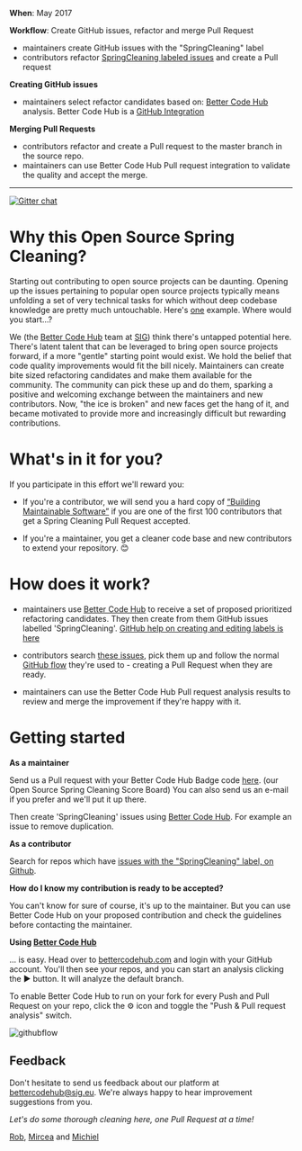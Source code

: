 **When**: May 2017

**Workflow**: Create GitHub issues, refactor and merge Pull Request

* maintainers create GitHub issues with the "SpringCleaning" label
* contributors refactor [SpringCleaning labeled issues](https://github.com/issues?utf8=✓&q=is%3Aopen+label%3Aspringcleaning) and create a Pull request

**Creating GitHub issues**

* maintainers select refactor candidates based on: [Better Code Hub](https://bettercodehub.com) analysis. Better Code Hub is a [GitHub Integration](https://github.com/integrations/better-code-hub)

**Merging Pull Requests**

* contributors refactor and create a Pull request to the master branch in the source repo.
* maintainers can use Better Code Hub Pull request integration to validate the quality and accept the merge.

----------------------------------


[![Gitter chat](https://badges.gitter.im/gitterHQ/gitter.png)](https://gitter.im/OpenSourceSpringCleaning/Lobby)



# Why this Open Source Spring Cleaning?

Starting out contributing to open source projects can be daunting. Opening up the issues pertaining to popular open source projects typically means unfolding a set of very technical tasks for which without deep codebase knowledge are pretty much untouchable. Here's [one](https://github.com/ReactiveX/RxJava/issues) example. Where would you start...? 

We (the [Better Code Hub](https://bettercodehub.com) team at [SIG](https://www.sig.eu)) think there's untapped potential here. There's latent talent that can be leveraged to bring open source projects forward, if a more "gentle" starting point would exist. We hold the belief that code quality improvements would fit the bill nicely. Maintainers can create bite sized refactoring candidates and make them available for the community. The community can pick these up and do them, sparking a positive and welcoming exchange between the maintainers and new contributors. Now, "the ice is broken" and new faces get the hang of it, and became motivated to provide more and increasingly difficult but rewarding contributions. 

# What's in it for you? 

If you participate in this effort we'll reward you: 

* If you're a contributor, we will send you a hard copy of [“Building Maintainable Software”](http://shop.oreilly.com/product/0636920049159.do) if you are one of the first 100 contributors that get a Spring Cleaning Pull Request accepted.

* If you're a maintainer, you get a cleaner code base and new contributors to extend your repository. 😊 

# How does it work?

* maintainers use [Better Code Hub](https://bettercodehub.com) to receive a set of proposed prioritized refactoring candidates. They then create from them GitHub issues labelled 'SpringCleaning'. [GitHub help on creating and editing labels is here](https://help.github.com/articles/creating-and-editing-labels-for-issues-and-pull-requests/)

* contributors search [these issues](https://github.com/issues?utf8=✓&q=is%3Aopen+label%3Aspringcleaning), pick them up and follow the normal [GitHub flow](https://guides.github.com/introduction/flow/) they're used to - creating a Pull Request when they are ready. 

* maintainers can use the Better Code Hub Pull request analysis results to review and merge the improvement if they're happy with it. 

# Getting started 

**As a maintainer**

Send us a Pull request with your Better Code Hub Badge code [here](https://github.com/OpenSourceSpringCleaning/OpenSourceSpringCleaning.github.io/blob/master/SpringCleaningScoreBoard.md). (our Open Source Spring Cleaning Score Board) You can also send us an e-mail if you prefer and we'll put it up there. 

Then create 'SpringCleaning' issues using [Better Code Hub](https://bettercodehub.com). For example an issue to remove duplication. 

**As a contributor**

Search for repos which have [issues with the "SpringCleaning" label, on Github](https://github.com/issues?utf8=✓&q=is%3Aopen+label%3Aspringcleaning). 

**How do I know my contribution is ready to be accepted?**

You can't know for sure of course, it's up to the maintainer. But you can use Better Code Hub on your proposed contribution and check the guidelines before contacting the maintainer. 

**Using [Better Code Hub](https://bettercodehub.com)**

... is easy. Head over to [bettercodehub.com](https://bettercodehub.com) and login with your GitHub account. You'll then see your repos, and you can start an analysis clicking the ▶️ button. It will analyze the default branch. 

To enable Better Code Hub to run on your fork for every Push and Pull Request on your repo, click the ⚙ icon and toggle the "Push & Pull request analysis" switch.

![githubflow](https://cdn-images-1.medium.com/max/720/1*N4wz389i80UbXKnjSp_QoA.png "Activate GitHub flow")


## Feedback 

Don't hesitate to send us feedback about our platform at bettercodehub@sig.eu. We're always happy to hear improvement suggestions from you.  

*Let's do some thorough cleaning here, one Pull Request at a time!*

[Rob](https://github.com/robvanderleek), [Mircea](https://github.com/mcadariu) and [Michiel](https://github.com/michielcuijpers)
